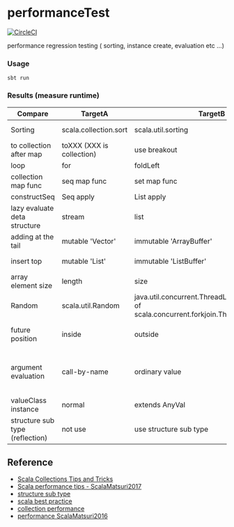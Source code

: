 # performanceTest

[![CircleCI](https://circleci.com/gh/zabio3/performanceTest.svg?style=svg)](https://circleci.com/gh/zabio3/performanceTest)

performance regression testing ( sorting, instance create, evaluation etc ...)

### Usage

```
sbt run
```

### Results (measure runtime)
| Compare | TargetA | TargetB | TargetC | Result |
| -------- | -------- | -------- | -------- | -------- |
| Sorting | scala.collection.sort | scala.util.sorting | - | scala.util.sorting is much faster |
| to collection after map| toXXX (XXX is collection)| use breakout | - | using breakout is faster |
| loop | for | foldLeft | - | 'for'  is faster |
| collection map func | seq map func | set map func  | - | seq is much faster |
| constructSeq | Seq apply | List apply | ::Nil | ::Nil is great |
| lazy evaluate deta structure | stream | list  | - | stream is more faster |
| adding at the tail | mutable 'Vector' | immutable 'ArrayBuffer'   | - | 'ArrayBuffer' is more faster |
| insert top | mutable 'List' | immutable 'ListBuffer'   | - | 'List' is faster 'ListBuffer' |
| array element size |length|size|-|Prefer length to size for arrays|
| Random | scala.util.Random | java.util.concurrent.ThreadLocalRandom (alias of scala.concurrent.forkjoin.ThreadLocalRandom) | - | ThreadLocalRandom is faster than Random |
| future position | inside | outside  | - | Be careful about timing of 'Future.apply' |
| argument evaluation | call-by-name | ordinary value | - | when argument evaluate that not use call-by-name, call-by-name was much faster |
| valueClass instance | normal | extends AnyVal  | - | 'Extends AnyVal' is much faster |
| structure sub type (reflection)| not use | use structure sub type | - | not use structure sub type is much faster |

## Reference
 - [Scala Collections Tips and Tricks](https://pavelfatin.com/scala-collections-tips-and-tricks/)
 - [Scala performance tips - ScalaMatsuri2017](https://speakerdeck.com/petitviolet/scala-performance-tips-scalamatsuri2017)
 - [structure sub type](http://tech-blog.tsukaby.com/archives/849)
 - [scala best practice](http://xuwei-k.hatenablog.com/entry/20130709/1373330529)
 - [collection performance](http://docs.scala-lang.org/ja/overviews/collections/performance-characteristics.html)
 - [performance ScalaMatsuri2016](https://www.slideshare.net/x1ichi/scala-57670004)